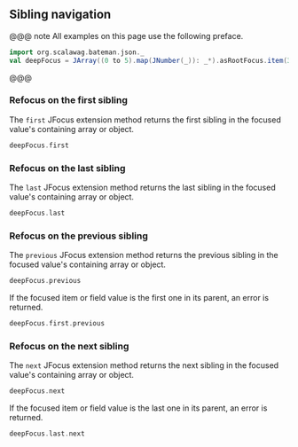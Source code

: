 ## Sibling navigation

@@@ note
All examples on this page use the following preface.
```scala mdoc:silent
import org.scalawag.bateman.json._
val deepFocus = JArray((0 to 5).map(JNumber(_)): _*).asRootFocus.item(3).getOrThrow
```
@@@

### Refocus on the first sibling

The `first` JFocus extension method returns the first sibling in the focused 
value's containing array or object.

```scala mdoc:bateman:focus
deepFocus.first
```

### Refocus on the last sibling

The `last` JFocus extension method returns the last sibling in the focused 
value's containing array or object.

```scala mdoc:bateman:focus
deepFocus.last
```

### Refocus on the previous sibling

The `previous` JFocus extension method returns the previous sibling in 
the focused value's containing array or object. 

```scala mdoc:bateman:right:focus
deepFocus.previous
```

If the focused item or field value is the first one in its parent, 
an error is returned.

```scala mdoc:bateman:left:errors
deepFocus.first.previous
```

### Refocus on the next sibling

The `next` JFocus extension method returns the next sibling in 
the focused value's containing array or object.

```scala mdoc:bateman:right:focus
deepFocus.next
```

If the focused item or field value is the last one in its parent, 
an error is returned.

```scala mdoc:bateman:left:errors
deepFocus.last.next
```
